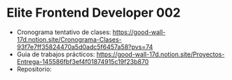 # Elite Frontend Developer 002

- Cronograma tentativo de clases: https://good-wall-17d.notion.site/Cronograma-Clases-93f7e7ff35824470a5d0adc5f6457a58?pvs=74
- Guia de trabajos prácticos: https://good-wall-17d.notion.site/Proyectos-Entrega-145586fbf3ef4f01874915c19f23b870
- Repositorio: 